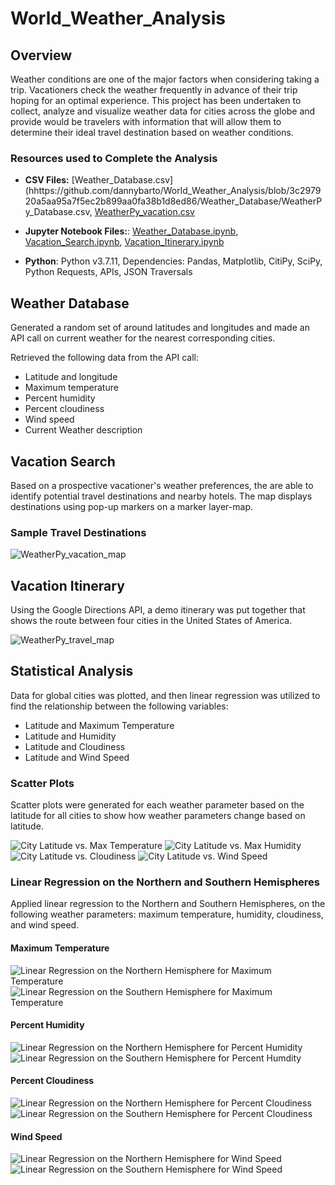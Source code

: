 # World_Weather_Analysis

## Overview
 Weather conditions are one of the major factors when considering taking a trip. Vacationers check the weather frequently in advance of their trip hoping for an optimal experience. This project has been undertaken to collect, analyze and visualize weather data for cities across the globe and provide would be travelers with information that will allow them to determine their ideal travel destination based on weather conditions.

### Resources used to Complete the Analysis
* **CSV Files:** 
[Weather_Database.csv](hhttps://github.com/dannybarto/World_Weather_Analysis/blob/3c297920a5aa95a7f5ec2b899aa0fa38b1d8ed86/Weather_Database/WeatherPy_Database.csv, 
[WeatherPy_vacation.csv]( https://github.com/dannybarto/World_Weather_Analysis/blob/3c297920a5aa95a7f5ec2b899aa0fa38b1d8ed86/Vacation_Search/WeatherPy_vacation.csv)
* **Jupyter Notebook Files:**: 
[Weather_Database.ipynb](https://github.com/dannybarto/World_Weather_Analysis/blob/3c297920a5aa95a7f5ec2b899aa0fa38b1d8ed86/Weather_Database/Weather_Database.ipynb), 
[Vacation_Search.ipynb](https://github.com/dannybarto/World_Weather_Analysis/blob/3c297920a5aa95a7f5ec2b899aa0fa38b1d8ed86/Vacation_Search/Vacation_Search.ipynb),
[Vacation_Itinerary.ipynb]( https://github.com/dannybarto/World_Weather_Analysis/blob/3c297920a5aa95a7f5ec2b899aa0fa38b1d8ed86/Vacation_Itinerary/Vacation_Itinerary.ipynb)

* **Python**: Python v3.7.11, Dependencies: Pandas, Matplotlib, CitiPy, SciPy, Python Requests, APIs, JSON Traversals

## Weather Database
Generated a random set of around latitudes and longitudes and made an API call on current weather for the nearest corresponding cities. 

Retrieved the following data from the API call: 
* Latitude and longitude
* Maximum temperature
* Percent humidity
* Percent cloudiness
* Wind speed
* Current Weather description 

## Vacation Search
Based on a prospective vacationer's weather preferences, the are able to identify potential travel destinations and nearby hotels. The map displays destinations using pop-up markers on a marker layer-map.

### Sample Travel Destinations

![WeatherPy_vacation_map](https://github.com/dannybarto/World_Weather_Analysis/blob/3c297920a5aa95a7f5ec2b899aa0fa38b1d8ed86/Vacation_Search/WeatherPy_vacation_map.png)

## Vacation Itinerary 
Using the Google Directions API, a demo itinerary was put together that shows the route between four cities in the United States of America.

![WeatherPy_travel_map](https://github.com/dannybarto/World_Weather_Analysis/blob/3c297920a5aa95a7f5ec2b899aa0fa38b1d8ed86/Vacation_Itinerary/Weather_Py_Travel_Map.png)

## Statistical Analysis
Data for global cities was plotted, and then linear regression was utilized to find the relationship between the following variables: 

* Latitude and Maximum Temperature
* Latitude and Humidity
* Latitude and Cloudiness
* Latitude and Wind Speed

### Scatter Plots 
Scatter plots were generated for each weather parameter based on  the latitude for all cities to show how weather parameters change based on latitude. 

![City Latitude vs. Max Temperature](https://github.com/dannybarto/World_Weather_Analysis/blob/3c297920a5aa95a7f5ec2b899aa0fa38b1d8ed86/weather_data/LatVsMT.png)
![City Latitude vs. Max Humidity](https://github.com/dannybarto/World_Weather_Analysis/blob/3c297920a5aa95a7f5ec2b899aa0fa38b1d8ed86/weather_data/LatVsHum.png)
![City Latitude vs. Cloudiness](https://github.com/dannybarto/World_Weather_Analysis/blob/3c297920a5aa95a7f5ec2b899aa0fa38b1d8ed86/weather_data/LatVsCloud.png)
![ City Latitude vs. Wind Speed](https://github.com/dannybarto/World_Weather_Analysis/blob/3c297920a5aa95a7f5ec2b899aa0fa38b1d8ed86/weather_data/LatVsWS.png)

### Linear Regression on the Northern and Southern Hemispheres
Applied linear regression to the Northern and Southern Hemispheres, on the following weather parameters: maximum temperature, humidity, cloudiness, and wind speed.

#### Maximum Temperature
![Linear Regression on the Northern Hemisphere for Maximum Temperature](https://github.com/dannybarto/World_Weather_Analysis/blob/3c297920a5aa95a7f5ec2b899aa0fa38b1d8ed86/weather_data/LinRegNorHemMT.png)
![Linear Regression on the Southern Hemisphere for Maximum Temperature](https://github.com/dannybarto/World_Weather_Analysis/blob/3c297920a5aa95a7f5ec2b899aa0fa38b1d8ed86/weather_data/LinRegSouHemMT.png)

#### Percent Humidity
![Linear Regression on the Northern Hemisphere for Percent Humidity](https://github.com/dannybarto/World_Weather_Analysis/blob/3c297920a5aa95a7f5ec2b899aa0fa38b1d8ed86/weather_data/LinRegNorHemH.png)
![Linear Regression on the Southern Hemisphere for Percent Humdity](https://github.com/dannybarto/World_Weather_Analysis/blob/3c297920a5aa95a7f5ec2b899aa0fa38b1d8ed86/weather_data/LinRegSouHemH.png)

#### Percent Cloudiness
![Linear Regression on the Northern Hemisphere for Percent Cloudiness](https://github.com/dannybarto/World_Weather_Analysis/blob/3c297920a5aa95a7f5ec2b899aa0fa38b1d8ed86/weather_data/LinRegNorHemC.png)
![Linear Regression on the Southern Hemisphere for Percent Cloudiness](https://github.com/dannybarto/World_Weather_Analysis/blob/3c297920a5aa95a7f5ec2b899aa0fa38b1d8ed86/weather_data/LinRegSouHemC.png)

#### Wind Speed
![ Linear Regression on the Northern Hemisphere for Wind Speed](https://github.com/dannybarto/World_Weather_Analysis/blob/3c297920a5aa95a7f5ec2b899aa0fa38b1d8ed86/weather_data/LinRegNorHemWS.png)
![ Linear Regression on the Southern Hemisphere for Wind Speed](https://github.com/dannybarto/World_Weather_Analysis/blob/3c297920a5aa95a7f5ec2b899aa0fa38b1d8ed86/weather_data/LinRegSouHemWS.png)
